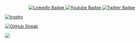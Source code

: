 <center>
  <div id="badges">
  <a href="your-linkedin-URL">
    <img src="https://img.shields.io/badge/LinkedIn-blue?style=for-the-badge&logo=linkedin&logoColor=white" alt="LinkedIn Badge"/>
  </a>
  <a href="your-youtube-URL">
    <img src="https://img.shields.io/badge/YouTube-red?style=for-the-badge&logo=youtube&logoColor=white" alt="Youtube Badge"/>
  </a>
  <a href="your-twitter-URL">
    <img src="https://img.shields.io/badge/Twitter-blue?style=for-the-badge&logo=twitter&logoColor=white" alt="Twitter Badge"/>
  </a>
</div>
</center>

<!--TROPHY-->
[![trophy](https://github-profile-trophy.vercel.app/?username=Khubayan&theme=darkhub)](https://github.com/Khubayan/github-profile-trophy)
<!--STREAK CARD-->
[![GitHub Streak](http://github-readme-streak-stats.herokuapp.com?user=Khubayan&theme=tokyonight&hide_border=true)](https://git.io/streak-stats)
<!--PROFILE VIEWS-->
![](https://komarev.com/ghpvc/?username=Khubayan&color=green)
